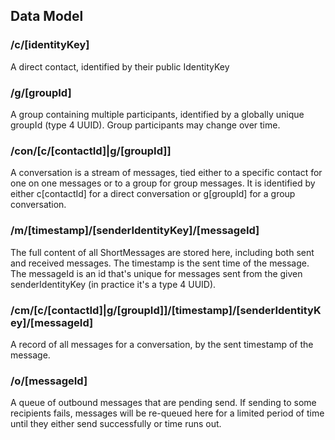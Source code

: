 ## Data Model

### /c/[identityKey]
A direct contact, identified by their public IdentityKey

### /g/[groupId]
A group containing multiple participants, identified by a globally unique groupId (type 4 UUID).
Group participants may change over time.

### /con/[c/[contactId]|g/[groupId]]
A conversation is a stream of messages, tied either to a specific contact for one on one messages
or to a group for group messages. It is identified by either c[contactId] for a direct conversation
or g[groupId] for a group conversation.

### /m/[timestamp]/[senderIdentityKey]/[messageId]
The full content of all ShortMessages are stored here, including both sent and received messages.
The timestamp is the sent time of the message. The messageId is an id that's unique for messages
sent from the given senderIdentityKey (in practice it's a type 4 UUID).

### /cm/[c/[contactId]|g/[groupId]]/[timestamp]/[senderIdentityKey]/[messageId]
A record of all messages for a conversation, by the sent timestamp of the message.

### /o/[messageId]
A queue of outbound messages that are pending send. If sending to some recipients fails, messages
will be re-queued here for a limited period of time until they either send successfully or time
runs out.